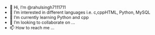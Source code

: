 - 👋 Hi, I’m @rahulsingh7111711
- 👀 I’m interested in different languages i.e. c,cppHTML, Python, MySQL
- 🌱 I’m currently learning Python and cpp
- 💞️ I’m looking to collaborate on ...
- 📫 How to reach me ...

<!---
rahulsingh7111711/rahulsingh7111711 is a ✨ special ✨ repository because its `README.md` (this file) appears on your GitHub profile.
You can click the Preview link to take a look at your changes.
--->
